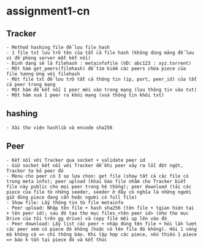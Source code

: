 # assignment1-cn

## Tracker

    - Method hashing_file để lưu file_hash
    - 1 file txt lưu trữ tên của tất cả file hash (không dùng mảng để lưu vì đề phòng server mất kết nối)
    - Định dạng sẽ là filehash : metainfofile (VD: abc123 : xyz.torrent)
    - Một hàm get_peers(filehash) để tìm kiếm các peers chứa piece của file tương ứng với filehash
    - Một file txt để lưu trữ tất cả thông tin (ip, port, peer_id) của tất cả peer trong mạng
    - Một hàm để kết nối 1 peer mới vào trong mạng (lưu thông tin vào txt)
    - Một hàm xoá 1 peer ra khỏi mạng (xoá thông tin khỏi txt)

## hashing

    - Xài thư viện hashlib và encode sha256

## Peer

    - Kết nối với Tracker qua socket + validate peer id
    - Giữ socket kết nối với Tracker để khi peer xảy ra lỗi đột ngột, Tracker tự bỏ peer đó
    - Menu cho peer có 3 sự lựa chọn: get file (show tất cả các file có trong meta info); peer upload (khai báo file nhằm cho Tracker biết file này public cho mọi peer trong hệ thống); peer download (tải các piece của file từ những seeder, seeder ở đây có nghĩa là những người giữ đúng piece đang cần hoặc người có full file)
    - Show file: Lấy thông tin từ file metainfo
    - Peer upload: Nhập tên file + hash sha256 (tên file + tgian hiện tại + tên peer id); sau đó tạo thư mục files_<tên peer id> (như thư mục Drive của tôi trên gg drive) và copy file mới up lên vào đó
    - Peer download: Lấy list các peer + nhập đúng tên file + hỏi lần lượt các peer xem có piece đó không (hoặc có tên file đó không). Hỏi 1 vòng mà không có => chỉ thông báo. Khi tập hợp các piece, nếu thiếu 1 piece => báo k tồn tại piece đó và kết thúc
